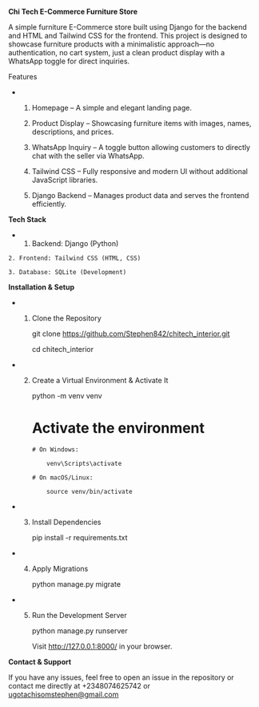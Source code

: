 __Chi Tech E-Commerce Furniture Store__

A simple furniture E-Commerce store built using Django for the backend and HTML and Tailwind CSS for the frontend. This project is designed to showcase furniture products with a minimalistic approach—no authentication, no cart system, just a clean product display with a WhatsApp toggle for direct inquiries.

Features

*   1. Homepage – A simple and elegant landing page.

    2. Product Display – Showcasing furniture items with images, names, descriptions, and prices.

    3. WhatsApp Inquiry – A toggle button allowing customers to directly chat with the seller via WhatsApp.

    4. Tailwind CSS – Fully responsive and modern UI without additional JavaScript libraries.

    5. Django Backend – Manages product data and serves the frontend efficiently.

__Tech Stack__

*    1. Backend: Django (Python)

    2. Frontend: Tailwind CSS (HTML, CSS)

    3. Database: SQLite (Development)

__Installation & Setup__

*    1. Clone the Repository

        git clone https://github.com/Stephen842/chitech_interior.git

        cd chitech_interior
    
*    2. Create a Virtual Environment & Activate It

        python -m venv venv

        # Activate the environment

            # On Windows:

                venv\Scripts\activate

            # On macOS/Linux:

                source venv/bin/activate

*    3. Install Dependencies

        pip install -r requirements.txt

*    4. Apply Migrations

        python manage.py migrate

*    5. Run the Development Server

        python manage.py runserver

        Visit http://127.0.0.1:8000/ in your browser.


__Contact & Support__

If you have any issues, feel free to open an issue in the repository or contact me directly at +2348074625742 or ugotachisomstephen@gmail.com